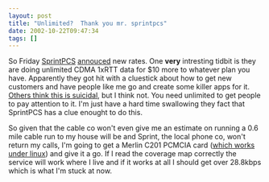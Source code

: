 ```yaml
---
layout: post
title: "Unlimited?  Thank you mr. sprintpcs"
date: 2002-10-22T09:47:34
tags: []
---
```


So Friday [SprintPCS][1] [annouced][2] new rates. One **very** intresting tidbit is they are doing unlimited CDMA 1xRTT data for $10 more to whatever plan you have. Apparently they got hit with a cluestick about how to get new customers and have people like me go and create some killer apps for it. [Others think this is suicidal][3], but I think not. You need unlimited to get people to pay attention to it. I'm just have a hard time swallowing they fact that SprintPCS has a clue enought to do this.

So given that the cable co won't even give me an estimate on running a 0.6 mile cable run to my house will be and Sprint, the local phone co, won't return my calls, I'm going to get a Merlin C201 PCMCIA card ([which works under linux][4]) and give it a go. If I read the coverage map correctly the service will work where I live and if it works at all I should get over 28.8kbps which is what I'm stuck at now.

   [1]: http://www.sprintpcs.com/
   [2]: http://144.226.116.29/PR/CDA/PR_CDA_Press_Releases_Detail/1,3245,1111390,00.html
   [3]: http://biz.yahoo.com/rf/021018/telecoms_sprintpcs_1.html
   [4]: http://modular.fas.harvard.edu/sprint_merlin/
